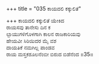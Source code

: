 +++
title = "035 ಕಾಯದಲಿ ಕಕ್ಕುಲಿತೆ"

+++
ಕಾಯದಲಿ ಕಕ್ಕುಲಿತೆ ಯೇಕಿದ  
ರಾಯಸವು ತಾನೇಸು ದಿನ ಕ  
ಲ್ಪಾಯುಗಳಿಗೊಳಗಾಗಿ ಕಾಲನ ರಾಜಕಾರಿಯವು  
ಹೇಯವೀ ಸಿರಿಯಿದರ ಮೈ ವಶ  
ದಾಯತಿಕೆ ನಮಗಿಲ್ಲ ಪಾಂಡವ  
ರಾಯ ಮಸ್ತಕಶೂಲನೆಂಬೀ ಬಿರುದ ಬಿಡೆನೆಂದ      ॥35॥